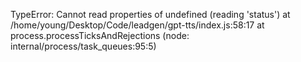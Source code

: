 TypeError: Cannot read properties of undefined (reading 'status')    at /home/young/Desktop/Code/leadgen/gpt-tts/index.js:58:17    at process.processTicksAndRejections (node: internal/process/task_queues:95:5)